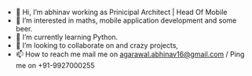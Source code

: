 - 👋 Hi, I’m abhinav working as Prinicipal Architect | Head Of Mobile  
- 👀 I’m interested in maths, mobile application development and some beer.
- 🌱 I’m currently learning Python.
- 💞️ I’m looking to collaborate on and crazy projects,
- 📫 How to reach me mail me on  agarawal.abhinav16@gmail.com / Ping me on +91-9927000255

<!---
abhifreez/abhifreez is a ✨ special ✨ repository because its `README.md` (this file) appears on your GitHub profile.
You can click the Preview link to take a look at your changes.
--->
